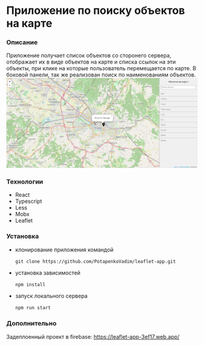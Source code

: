 # Приложение по поиску объектов на карте #
### Описание
Приложение получает список объектов со сторонего сервера, отображает их в виде объектов на карте и списка ссылок на эти объекты,
при клике на которые пользователь перемещается по карте. В боковой панели, так же реализован поиск по наименованиям объектов.
![](pic.PNG)

### Технологии
- React
- Typescript
- Less
- Mobx
- Leaflet 

### Установка
- клонирование приложения командой
  ```bsh
  git clone https://github.com/PotapenkoVadim/leaflet-app.git
- установка зависимостей
  ```js
  npm install
- запуск локального сервера
  ```js
  npm run start

### Дополнительно
Задеплоенный проект в firebase: https://leaflet-app-3ef17.web.app/